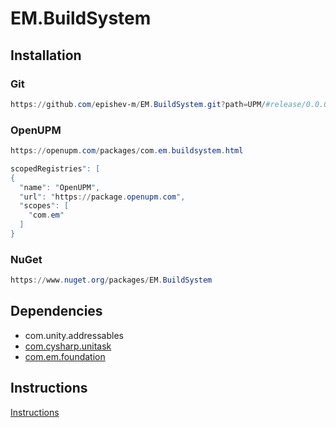 # EM.BuildSystem
## Installation
### Git
```ps1
https://github.com/epishev-m/EM.BuildSystem.git?path=UPM/#release/0.0.0
```
### OpenUPM
```ps1
https://openupm.com/packages/com.em.buildsystem.html
```
```ps1
scopedRegistries": [
{
  "name": "OpenUPM",
  "url": "https://package.openupm.com",
  "scopes": [
    "com.em"
  ]
}
```
### NuGet
```ps1
https://www.nuget.org/packages/EM.BuildSystem
```
## Dependencies
- com.unity.addressables
- [com.cysharp.unitask](https://openupm.com/packages/com.cysharp.unitask/)
- [com.em.foundation](https://openupm.com/packages/com.em.foundation/)

## Instructions
[Instructions](UPM/README.md)